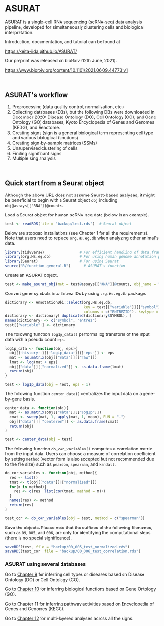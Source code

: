 # ASURAT

ASURAT is a single-cell RNA sequencing (scRNA-seq) data analysis pipeline, developed for simultaneously clustering cells and biological interpretation.

Introduction, documentation, and tutorial can be found at

https://keita-iida.github.io/ASURAT/

Our preprint was released on bioRxiv (12th June, 2021).

https://www.biorxiv.org/content/10.1101/2021.06.09.447731v1

<br>

## ASURAT's workflow

1. Preprocessing (data quality control, normalization, etc.)
2. Collecting databases (DBs), but the following DBs were downloaded in December 2020: Disease Ontology (DO), Cell Ontology (CO), and Gene Ontology (GO) databases, Kyoto Encyclopedia of Genes and Genomes (KEGG), and Reactome.
3. Creating signs (sign is a general biological term representing cell type and various biological functions)
4. Creating sign-by-sample matrices (SSMs)
5. Unsupervised clustering of cells
6. Finding significant signs
7. Multiple sing analysis

<br>

## Quick start from a Seurat object

Although the above [URL](https://keita-iida.github.io/ASURAT/) does not assume Seurat-based analyses, it might be beneficial to begin with a Seurat object `obj` including `obj@assays[["RNA"]]@counts`.

Load a Seurat object for human scRNA-seq data (below is an example).

```R
test <- readRDS(file = "backup/test.rds")  # Seurat object
```

Below are stopgap installations (see [Chapter 1](https://keita-iida.github.io/ASURAT/) for all the requirements).
Note that users need to replace `org.Hs.eg.db` when analyzing other animal's data.

```R
library(tidyverse)                # For efficient handling of data.frame
library(org.Hs.eg.db)             # For using human genome annotation package
library(Seurat)                   # For using Seurat
source("R/function_general.R")		# ASURAT's function
```

Create an ASURAT object.

```R
test <- make_asurat_obj(mat = test@assays[["RNA"]]@counts, obj_name = "test")
```

Convert gene symbols into Entrez IDs by using `org.Hs.eg.db` package.

```R
dictionary <- AnnotationDbi::select(org.Hs.eg.db,
                                    key = test[["variable"]][["symbol"]],
                                    columns = c("ENTREZID"), keytype = "SYMBOL")
dictionary <- dictionary[!duplicated(dictionary$SYMBOL), ]
names(dictionary) <- c("symbol", "entrez")
test[["variable"]] <- dictionary
```

The following function `log1p_data()` performs log transform of the input data with a pseudo count `eps`.

```R
log1p_data <- function(obj, eps){
  obj[["history"]][["log1p_data"]][["eps"]] <- eps
  mat <- as.matrix(obj[["data"]][["raw"]])
  lmat <- log(mat + eps)
  obj[["data"]][["normalized"]] <- as.data.frame(lmat)
  return(obj)
}

test <- log1p_data(obj = test, eps = 1)
```

The following function `center_data()` centralizes the input data on a gene-by-gene basis.

```R
center_data <- function(obj){
  mat <- as.matrix(obj[["data"]][["log1p"]])
  cmat <- sweep(mat, 1, apply(mat, 1, mean), FUN = "-")
  obj[["data"]][["centered"]] <- as.data.frame(cmat)
  return(obj)
}

test <- center_data(obj = test)
```

The following function `do_cor_variables()` computes a correlation matrix from the input data.
Users can choose a measure of correlation coefficient by setting `method` (vector form is also accepted but not recommended due to the file size) such as `pearson`, `spearman`, and `kendall`.

```R
do_cor_variables <- function(obj, method){
  res <- list()
  tmat <- t(obj[["data"]][["normalized"]])
  for(m in method){
    res <- c(res, list(cor(tmat, method = m)))
  }
  names(res) <- method
  return(res)
}

test_cor <- do_cor_variables(obj = test, method = c("spearman"))
```

Save the objects. Please note that the suffixes of the following filenames, such as `09`, `005`, and `006`, are only for identifying the computational steps (there is no special significance).

```R
saveRDS(test, file = "backup/00_005_test_normalized.rds")
saveRDS(test_cor, file = "backup/00_006_test_correlation.rds")
```

### ASURAT using several databases

Go to [Chapter 9](https://keita-iida.github.io/ASURAT/asurat-using-disease-ontology-database.html) for inferring cell types or diseases based on Disease Ontology (DO) or Cell Ontology (CO).

Go to [Chapter 10](https://keita-iida.github.io/ASURAT/asurat-using-cell-ontology-database-optional.html) for inferring biological functions based on Gene Ontology (GO).

Go to [Chapter 11](https://keita-iida.github.io/ASURAT/asurat-using-gene-ontology-database-optional.html) for inferring pathway activities based on Encyclopedia of Genes and Genomes (KEGG).

Go to [Chapter 12](https://keita-iida.github.io/ASURAT/asurat-using-kegg-optional.html) for multi-layered analyses across all the signs.
